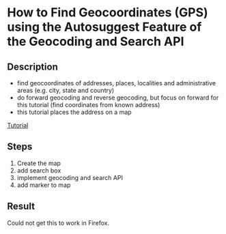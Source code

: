 # How to Find Geocoordinates (GPS) using the Autosuggest Feature of the Geocoding and Search API

## Description

* find geocoordinates of addresses, places, localities and administrative areas (e.g. city, state and country)
* do forward geocoding and reverse geocoding, but focus on forward for this tutorial
(find coordinates from known address)
* this tutorial places the address on a map

[Tutorial](https://developer.here.com/tutorials/how-to-find-geo-coordinates-using-the-geocoding-and-search-api/)


## Steps

1. Create the map
1. add search box
1. implement geocoding and search API
1. add marker to map

## Result

Could not get this to work in Firefox.
